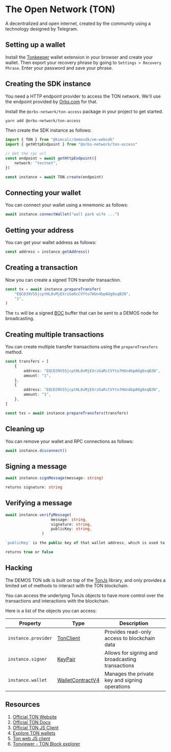 # The Open Network (TON)

A decentralized and open internet, created by the community using a technology designed by Telegram.

## Setting up a wallet

Install the [Tonkeeper](https://tonkeeper.com/) wallet extension in your browser and create your wallet. Then export your recovery phrase by going to `Settings > Recovery Phrase`. Enter your password and save your phrase.

## Creating the SDK instance

You need a HTTP endpoint provider to access the TON network. We'll use the endpoint provided by [Orbs.com](https://www.orbs.com/ton-access/) for that.

Install the `@orbs-network/ton-access` package in your project to get started.

```bash
yarn add @orbs-network/ton-access
```

Then create the SDK instance as follows:

```ts
import { TON } from "@kimcalc/demosdk/xm-websdk"
import { getHttpEndpoint } from "@orbs-network/ton-access"

// Get the rpc url
const endpoint = await getHttpEndpoint({
    network: "testnet",
})

const instance = await TON.create(endpoint)
```

## Connecting your wallet

You can connect your wallet using a mnemonic as follows:

```ts
await instance.connectWallet("wall park wife ...")
```

## Getting your address

You can get your wallet address as follows:

```ts
const address = instance.getAddress()
```

## Creating a transaction

Now you can create a signed TON transfer transaction.

```ts
const tx = await instance.prepareTransfer(
    "EQCD39VS5jcptHL8vMjEXrzGaRcCVYto7HUn4bpAOg8xqB2N",
    "1",
)
```

The `tx` will be a signed [BOC](https://docs.ton.org/develop/data-formats/cell-boc) buffer that can be sent to a DEMOS node for broadcasting.

## Creating multiple transactions

You can create multiple transfer transactions using the `prepareTransfers` method.

```ts
const transfers = [
    {
        address: "EQCD39VS5jcptHL8vMjEXrzGaRcCVYto7HUn4bpAOg8xqB2N",
        amount: "1",
    },
    {
        address: "EQCD39VS5jcptHL8vMjEXrzGaRcCVYto7HUn4bpAOg8xqB2N",
        amount: "1",
    },
]

const txs = await instance.prepareTransfers(transfers)
```

## Cleaning up

You can remove your wallet and RPC connections as follows:

```ts
await instance.disconnect()
```

## Signing a message

```ts
await instance.signMessage(message: string)

returns signature: string
```

## Verifying a message

```ts
await instance.verifyMessage(
                    message: string,
                    signature: string,
                    publicKey: string,
                )

`publicKey` is the public key of that wallet address, which is used to sign a message

returns true or false
```

## Hacking

The DEMOS TON sdk is built on top of the [TonJs](https://github.com/ton-org/ton) library, and only provides a limited set of methods to interact with the TON blockchain.

You can access the underlying TonJs objects to have more control over the transactions and interactions with the blockchain.

Here is a list of the objects you can access:

| Property            | Type                                                                                  | Description                                      |
| ------------------- | ------------------------------------------------------------------------------------- | ------------------------------------------------ |
| `instance.provider` | [TonClient](https://ton-community.github.io/ton/classes/TonClient.html)               | Provides read-only access to blockchain data     |
| `instance.signer`   | [KeyPair](https://ton-community.github.io/ton/classes/KeyPair.html)                   | Allows for signing and broadcasting transactions |
| `instance.wallet`   | [WalletContractV4](https://ton-community.github.io/ton/classes/WalletContractV4.html) | Manages the private key and signing operations   |

## Resources

1. [Official TON Website](https://ton.org/en)
1. [Official TON Docs](https://docs.ton.org/learn/introduction)
1. [Official TON JS Client](https://github.com/ton-org/ton)
1. [Explore TON wallets](https://ton.org/en/wallets)
1. [Ton web JS client]()
1. [Tonviewer - TON Block explorer](https://testnet.tonviewer.com/)
